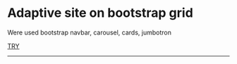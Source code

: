 # Adaptive site on bootstrap grid

Were used bootstrap navbar, carousel, cards, jumbotron

[TRY](https://maximkatut.github.io/halcyon/build/)

---
